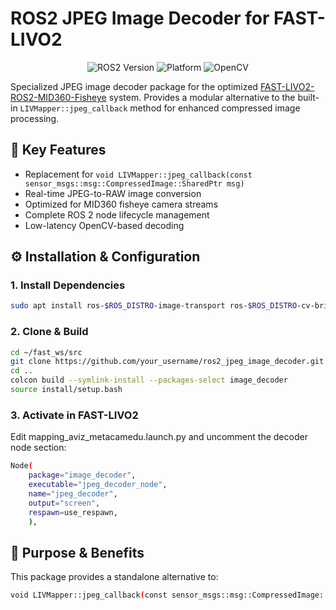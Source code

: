 # ROS2 JPEG Image Decoder for FAST-LIVO2

<p align="center">
  <img src="https://img.shields.io/badge/ROS2-Humble%20|%20Iron-brightgreen" alt="ROS2 Version">
  <img src="https://img.shields.io/badge/Platform-Ubuntu%2022.04|20.04-blue" alt="Platform">
  <img src="https://img.shields.io/badge/OpenCV-4.x-orange" alt="OpenCV">
</p>

Specialized JPEG image decoder package for the optimized [FAST-LIVO2-ROS2-MID360-Fisheye](https://github.com/Rhymer-Lcy/FAST-LIVO2-ROS2-MID360-Fisheye) system. Provides a modular alternative to the built-in `LIVMapper::jpeg_callback` method for enhanced compressed image processing.

## 🚀 Key Features
- Replacement for `void LIVMapper::jpeg_callback(const sensor_msgs::msg::CompressedImage::SharedPtr msg)`
- Real-time JPEG-to-RAW image conversion
- Optimized for MID360 fisheye camera streams
- Complete ROS 2 node lifecycle management
- Low-latency OpenCV-based decoding

## ⚙️ Installation & Configuration

### 1. Install Dependencies

```bash
sudo apt install ros-$ROS_DISTRO-image-transport ros-$ROS_DISTRO-cv-bridge
```

### 2. Clone & Build

```bash
cd ~/fast_ws/src
git clone https://github.com/your_username/ros2_jpeg_image_decoder.git
cd ..
colcon build --symlink-install --packages-select image_decoder
source install/setup.bash
```

### 3. Activate in FAST-LIVO2

Edit mapping_aviz_metacamedu.launch.py and uncomment the decoder node section:
```bash
Node(
    package="image_decoder",
    executable="jpeg_decoder_node",
    name="jpeg_decoder",
    output="screen",
    respawn=use_respawn,
    ),
```

 ## 🎯 Purpose & Benefits

 This package provides a standalone alternative to:
 ```bash
 void LIVMapper::jpeg_callback(const sensor_msgs::msg::CompressedImage::SharedPtr msg)
```